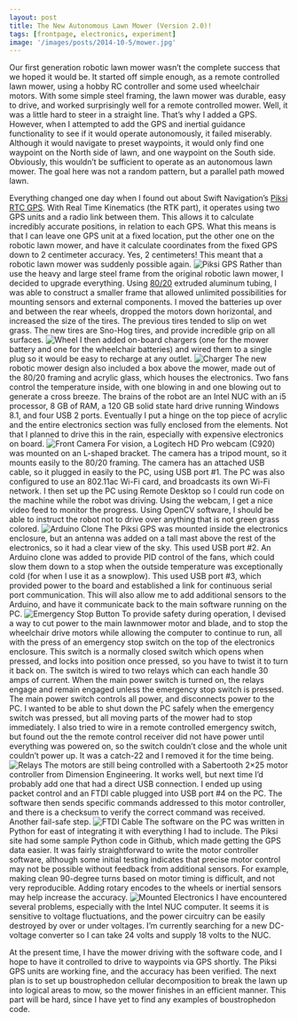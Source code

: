 ```yaml
---
layout: post
title: The New Autonomous Lawn Mower (Version 2.0)!
tags: [frontpage, electronics, experiment]
image: '/images/posts/2014-10-5/mower.jpg'
---
```


Our first generation robotic lawn mower wasn’t the complete success that we hoped it would be.  It started off simple enough, as a remote controlled lawn mower, using a hobby RC controller and some used wheelchair motors.  With some simple steel framing, the lawn mower was durable, easy to drive, and worked surprisingly well for a remote controlled mower.  Well, it was a little hard to steer in a straight line.  That’s why I added a GPS.  However, when I attempted to add the GPS and inertial guidance functionality to see if it would operate autonomously, it failed miserably.  Although it would navigate to preset waypoints, it would only find one waypoint on the North side of lawn, and one waypoint on the South side.  Obviously, this wouldn’t be sufficient to operate as an autonomous lawn mower.  The goal here was not a random pattern, but a parallel path mowed lawn.

Everything changed one day when I found out about Swift Navigation’s [Piksi RTC GPS](https://www.swiftnav.com/piksi-multi).  With Real Time Kinematics (the RTK part), it operates using two GPS units and a radio link between them.  This allows it to calculate incredibly accurate positions, in relation to each GPS.  What this means is that I can leave one GPS unit at a fixed location, put the other one on the robotic lawn mower, and have it calculate coordinates from the fixed GPS down to 2 centimeter accuracy.  Yes, 2 centimeters!  This meant that a robotic lawn mower was suddenly possible again.
![Piksi GPS](/images/posts/2014-10-5/piksi.jpg)
Rather than use the heavy and large steel frame from the original robotic lawn mower, I decided to upgrade everything.  Using [80/20](http://8020.net/) extruded aluminum tubing, I was able to construct a smaller frame that allowed unlimited possibilities for mounting sensors and external components.  I moved the batteries up over and between the rear wheels, dropped the motors down horizontal, and increased the size of the tires.  The previous tires tended to slip on wet grass.  The new tires are Sno-Hog tires, and provide incredible grip on all surfaces.
![Wheel](/images/posts/2014-10-5/wheel.jpg)
I then added on-board chargers (one for the mower battery and one for the wheelchair batteries) and wired them to a single plug so it would be easy to recharge at any outlet.
![Charger](/images/posts/2014-10-5/charger.jpg)
The new robotic mower design also included a box above the mower, made out of the 80/20 framing and acrylic glass, which houses the electronics.  Two fans control the temperature inside, with one blowing in and one blowing out to generate a cross breeze.  The brains of the robot are an Intel NUC with an i5 processor, 8 GB of RAM, a 120 GB solid state hard drive running Windows 8.1, and four USB 2 ports.  Eventually I put a hinge on the top piece of acrylic and the entire electronics section was fully enclosed from the elements.  Not that I planned to drive this in the rain, especially with expensive electronics on board.
![Front Camera](/images/posts/2014-10-5/camera.jpg)
For vision, a Logitech HD Pro webcam (C920) was mounted on an L-shaped bracket.  The camera has a tripod mount, so it mounts easily to the 80/20 framing.  The camera has an attached USB cable, so it plugged in easily to the PC, using USB port #1.  The PC was also configured to use an 802.11ac Wi-Fi card, and broadcasts its own Wi-Fi network.  I then set up the PC using Remote Desktop so I could run code on the machine while the robot was driving.  Using the webcam, I get a nice video feed to monitor the progress.  Using OpenCV software, I should be able to instruct the robot not to drive over anything that is not green grass colored.
![Arduino Clone](/images/posts/2014-10-5/arduino.jpg)
The Piksi GPS was mounted inside the electronics enclosure, but an antenna was added on a tall mast above the rest of the electronics, so it had a clear view of the sky.  This used USB port #2.  An Arduino clone was added to provide PID control of the fans, which could slow them down to a stop when the outside temperature was exceptionally cold (for when I use it as a snowplow).  This used USB port #3, which provided power to the board and established a link for continuous serial port communication.  This will also allow me to add additional sensors to the Arduino, and have it communicate back to the main software running on the PC.
![Emergency Stop Button](/images/posts/2014-10-5/stop.jpg)
To provide safety during operation, I devised a way to cut power to the main lawnmower motor and blade, and to stop the wheelchair drive motors while allowing the computer to continue to run, all with the press of an emergency stop switch on the top of the electronics enclosure.  This switch is a normally closed switch which opens when pressed, and locks into position once pressed, so you have to twist it to turn it back on.  The switch is wired to two relays which can each handle 30 amps of current.  When the main power switch is turned on, the relays engage and remain engaged unless the emergency stop switch is pressed.  The main power switch controls all power, and disconnects power to the PC.  I wanted to be able to shut down the PC safely when the emergency switch was pressed, but all moving parts of the mower had to stop immediately.  I also tried to wire in a remote controlled emergency switch, but found out the the remote control receiver did not have power until everything was powered on, so the switch couldn’t close and the whole unit couldn’t power up.  It was a catch-22 and I removed it for the time being.
![Relays](/images/posts/2014-10-5/relays.jpg)
The motors are still being controlled with a Sabertooth 2×25 motor controller from Dimension Engineering.  It works well, but next time I’d probably add one that had a direct USB connection.  I ended up using packet control and an FTDI cable plugged into USB port #4 on the PC.  The software then sends specific commands addressed to this motor controller, and there is a checksum to verify the correct command was received.  Another fail-safe step.
![FTDI Cable](/images/posts/2014-10-5/ftdi.jpg)
The software on the PC was written in Python for east of integrating it with everything I had to include.  The Piksi site had some sample Python code in Github, which made getting the GPS data easier.  It was fairly straightforward to write the motor controller software, although some initial testing indicates that precise motor control may not be possible without feedback from additional sensors.  For example, making clean 90-degree turns based on motor timing is difficult, and not very reproducible.  Adding rotary encodes to the wheels or inertial sensors may help increase the accuracy.
![Mounted Electronics](/images/posts/2014-10-5/Box.jpg)
I have encountered several problems, especially with the Intel NUC computer.  It seems it is sensitive to voltage fluctuations, and the power circuitry can be easily destroyed by over or under voltages.  I’m currently searching for a new DC-voltage converter so I can take 24 volts and supply 18 volts to the NUC.

At the present time, I have the mower driving with the software code, and I hope to have it controlled to drive to waypoints via GPS shortly.  The Piksi GPS units are working fine, and the accuracy has been verified.  The next plan is to set up boustrophedon cellular decomposition to break the lawn up into logical areas to mow, so the mower finishes in an efficient manner.  This part will be hard, since I have yet to find any examples of boustrophedon code.
